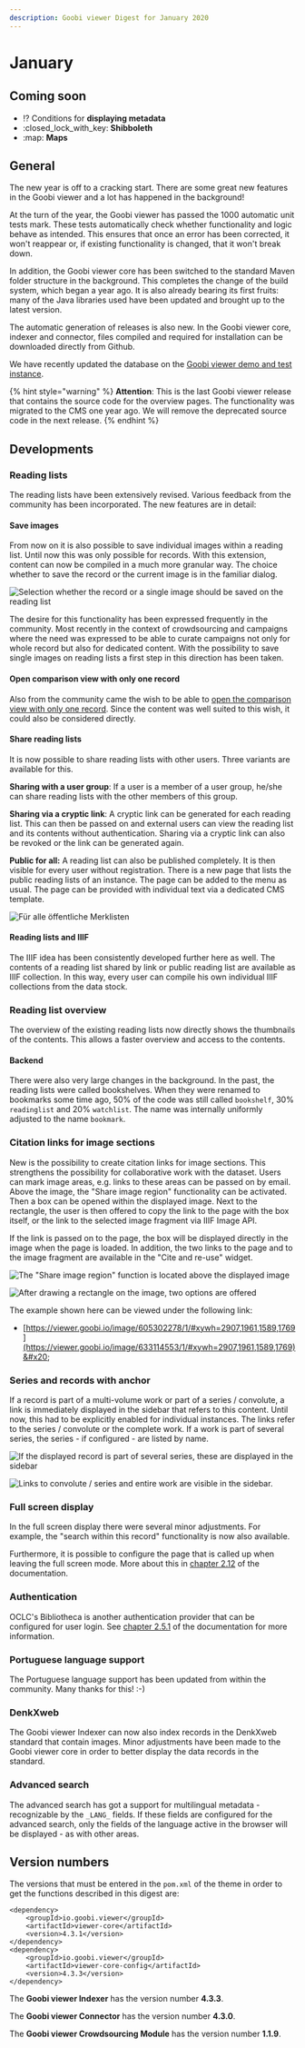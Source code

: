 ```yaml
---
description: Goobi viewer Digest for January 2020
---
```


# January

## Coming soon&#x20;

* :interrobang: Conditions for **displaying metadata**
* :closed\_lock\_with\_key: **Shibboleth**&#x20;
* :map: **Maps**

## General

The new year is off to a cracking start. There are some great new features in the Goobi viewer and a lot has happened in the background!&#x20;

At the turn of the year, the Goobi viewer has passed the 1000 automatic unit tests mark. These tests automatically check whether functionality and logic behave as intended. This ensures that once an error has been corrected, it won't reappear or, if existing functionality is changed, that it won't break down.&#x20;

In addition, the Goobi viewer core has been switched to the standard Maven folder structure in the background. This completes the change of the build system, which began a year ago. It is also already bearing its first fruits: many of the Java libraries used have been updated and brought up to the latest version.&#x20;

The automatic generation of releases is also new. In the Goobi viewer core, indexer and connector, files compiled and required for installation can be downloaded directly from Github.&#x20;

We have recently updated the database on the [Goobi viewer demo and test instance](https://viewer.goobi.io/).

{% hint style="warning" %}
**Attention**: This is the last Goobi viewer release that contains the source code for the overview pages. The functionality was migrated to the CMS one year ago. We will remove the deprecated source code in the next release.
{% endhint %}

## Developments&#x20;

### Reading lists&#x20;

The reading lists have been extensively revised. Various feedback from the community has been incorporated. The new features are in detail:&#x20;

#### Save images&#x20;

From now on it is also possible to save individual images within a reading list. Until now this was only possible for records. With this extension, content can now be compiled in a much more granular way. The choice whether to save the record or the current image is in the familiar dialog.

![Selection whether the record or a single image should be saved on the reading list](../.gitbook/assets/2020-01\_addimagetoreadinglist.png)

The desire for this functionality has been expressed frequently in the community. Most recently in the context of crowdsourcing and campaigns where the need was expressed to be able to curate campaigns not only for whole record but also for dedicated content. With the possibility to save single images on reading lists a first step in this direction has been taken.&#x20;

#### Open comparison view with only one record

Also from the community came the wish to be able to [open the comparison view with only one record](https://community.goobi.io/t/goobi-viewer-digest-fuer-dezember-2019/446/2). Since the content was well suited to this wish, it could also be considered directly.&#x20;

#### Share reading lists&#x20;

It is now possible to share reading lists with other users. Three variants are available for this.&#x20;

**Sharing with a user group**: If a user is a member of a user group, he/she can share reading lists with the other members of this group.&#x20;

**Sharing via a cryptic link**: A cryptic link can be generated for each reading list. This can then be passed on and external users can view the reading list and its contents without authentication. Sharing via a cryptic link can also be revoked or the link can be generated again.&#x20;

**Public for all:** A reading list can also be published completely. It is then visible for every user without registration. There is a new page that lists the public reading lists of an instance. The page can be added to the menu as usual. The page can be provided with individual text via a dedicated CMS template.

![Für alle öffentliche Merklisten](../.gitbook/assets/2020-01\_publicreadinglists.png)

#### Reading lists and IIIF&#x20;

The IIIF idea has been consistently developed further here as well. The contents of a reading list shared by link or public reading list are available as IIIF collection. In this way, every user can compile his own individual IIIF collections from the data stock.&#x20;

### Reading list overview

The overview of the existing reading lists now directly shows the thumbnails of the contents. This allows a faster overview and access to the contents.&#x20;

#### Backend&#x20;

There were also very large changes in the background. In the past, the reading lists were called bookshelves. When they were renamed to bookmarks some time ago, 50% of the code was still called `bookshelf`, 30% `readinglist` and 20% `watchlist`. The name was internally uniformly adjusted to the name `bookmark`.&#x20;

### Citation links for image sections

New is the possibility to create citation links for image sections. This strengthens the possibility for collaborative work with the dataset. Users can mark image areas, e.g. links to these areas can be passed on by email. Above the image, the "Share image region" functionality can be activated. Then a box can be opened within the displayed image. Next to the rectangle, the user is then offered to copy the link to the page with the box itself, or the link to the selected image fragment via IIIF Image API.&#x20;

If the link is passed on to the page, the box will be displayed directly in the image when the page is loaded. In addition, the two links to the page and to the image fragment are available in the "Cite and re-use" widget.

![The "Share image region" function is located above the displayed image](../.gitbook/assets/2020-01\_shareregion.png)

![After drawing a rectangle on the image, two options are offered](../.gitbook/assets/2020-01\_shareregion1.png)

The example shown here can be viewed under the following link:&#x20;

* [https://viewer.goobi.io/image/605302278/1/#xywh=2907,1961,1589,1769](https://viewer.goobi.io/image/633114553/1/#xywh=2907,1961,1589,1769)&#x20;

### Series and records with anchor

If a record is part of a multi-volume work or part of a series / convolute, a link is immediately displayed in the sidebar that refers to this content. Until now, this had to be explicitly enabled for individual instances. The links refer to the series / convolute or the complete work. If a work is part of several series, the series - if configured - are listed by name.

![If the displayed record is part of several series, these are displayed in the sidebar](../.gitbook/assets/2020-01\_partofseries.png)

![Links to convolute / series and entire work are visible in the sidebar.](../.gitbook/assets/2020-01\_partofandanchor.png)

### Full screen display

In the full screen display there were several minor adjustments. For example, the "search within this record" functionality is now also available.&#x20;

Furthermore, it is possible to configure the page that is called up when leaving the full screen mode. More about this in [chapter 2.12](https://docs.intranda.com/goobi-viewer-en/2/2.12) of the documentation.&#x20;

### Authentication

OCLC's Bibliotheca is another authentication provider that can be configured for user login. See [chapter 2.5.1](https://docs.intranda.com/goobi-viewer-de/2/2.5/2.5.1) of the documentation for more information.&#x20;

### Portuguese language support&#x20;

The Portuguese language support has been updated from within the community. Many thanks for this! :-)&#x20;

### DenkXweb

The Goobi viewer Indexer can now also index records in the DenkXweb standard that contain images. Minor adjustments have been made to the Goobi viewer core in order to better display the data records in the standard.&#x20;

### Advanced search&#x20;

The advanced search has got a support for multilingual metadata - recognizable by the `_LANG_` fields. If these fields are configured for the advanced search, only the fields of the language active in the browser will be displayed - as with other areas.

## Version numbers&#x20;

The versions that must be entered in the `pom.xml` of the theme in order to get the functions described in this digest are:

```markup
<dependency>
    <groupId>io.goobi.viewer</groupId>
    <artifactId>viewer-core</artifactId>
    <version>4.3.1</version>
</dependency>
<dependency>
    <groupId>io.goobi.viewer</groupId>
    <artifactId>viewer-core-config</artifactId>
    <version>4.3.3</version>
</dependency>
```

The **Goobi viewer Indexer** has the version number **4.3.3**.&#x20;

The **Goobi viewer Connector** has the version number **4.3.0**.

The **Goobi viewer Crowdsourcing Module** has the version number **1.1.9**.
